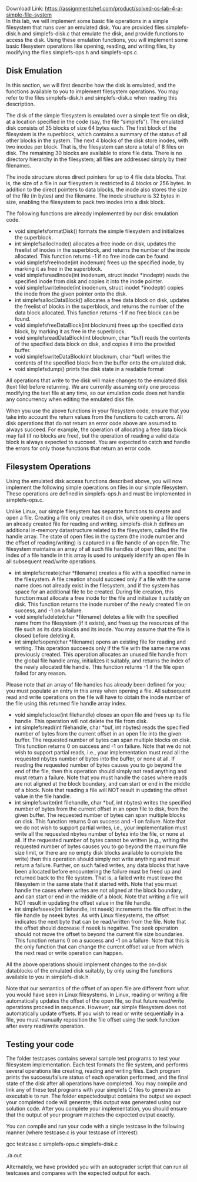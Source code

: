 Download Link: https://assignmentchef.com/product/solved-os-lab-4-a-simple-file-system
<br>
In this lab, we will implement some basic file operations in a simple filesystem that runs over an emulated disk. You are provided files simplefs-disk.h and simplefs-disk.c that emulate the disk, and provide functions to access the disk. Using these emulation functions, you will implement some basic filesystem operations like opening, reading, and writing files, by modifying the files simplefs-ops.h and simplefs-ops.c.

<h2>Disk Emulation</h2>

In this section, we will first describe how the disk is emulated, and the functions available to you to implement filesystem operations. You may refer to the files simplefs-disk.h and simplefs-disk.c when reading this description.

The disk of the simple filesystem is emulated over a simple text file on disk, at a location specified in the code (say, the file “simplefs”). The emulated disk consists of 35 blocks of size 64 bytes each. The first block of the filesystem is the superblock, which contains a summary of the status of all other blocks in the system. The next 4 blocks of the disk store inodes, with two inodes per block. That is, the filesystem can store a total of 8 files on disk. The remaining 30 blocks are available to store file data. There is no directory hierarchy in the filesystem; all files are addressed simply by their filenames.

The inode structure stores direct pointers for up to 4 file data blocks. That is, the size of a file in our filesystem is restricted to 4 blocks or 256 bytes. In addition to the direct pointers to data blocks, the inode also stores the size of the file (in bytes) and the filename. The inode structure is 32 bytes in size, enabling the filesystem to pack two inodes into a disk block.

The following functions are already implemented by our disk emulation code.

<ul>

 <li>void simplefsformatDisk() formats the simple filesystem and initializes the superblock.</li>

 <li>int simplefsallocInode() allocates a free inode on disk, updates the freelist of inodes in the superblock, and returns the number of the inode allocated. This function returns -1 if no free inode can be found.</li>

 <li>void simplefsfreeInode(int inodenum) frees up the specified inode, by marking it as free in the superblock.</li>

 <li>void simplefsreadInode(int inodenum, struct inodet *inodeptr) reads the specified inode from disk and copies it into the inode pointer.</li>

 <li>void simplefswriteInode(int inodenum, struct inodet *inodeptr) copies the inode from the given pointer onto the disk.</li>

 <li>int simplefsallocDataBlock() allocates a free data block on disk, updates the freelist of blocks in the superblock, and returns the number of the data block allocated. This function returns -1 if no free block can be found.</li>

 <li>void simplefsfreeDataBlock(int blocknum) frees up the specified data block, by marking it as free in the superblock.</li>

 <li>void simplefsreadDataBlock(int blocknum, char *buf) reads the contents of the specified data block on disk, and copies it into the provided buffer.</li>

 <li>void simplefswriteDataBlock(int blocknum, char *buf) writes the contents of the specified block from the buffer onto the emulated disk.</li>

 <li>void simplefsdump() prints the disk state in a readable format</li>

</ul>

All operations that write to the disk will make changes to the emulated disk (text file) before returning. We are currently assuming only one process modifying the text file at any time, so our emulation code does not handle any concurrency when editing the emulated disk file.

When you use the above functions in your filesystem code, ensure that you take into account the return values from the functions to catch errors. All disk operations that do not return an error code above are assumed to always succeed. For example, the operation of allocating a free data block may fail (if no blocks are free), but the operation of reading a valid data block is always expected to succeed. You are expected to catch and handle the errors for only those functions that return an error code.

<h2>Filesystem Operations</h2>

Using the emulated disk access functions described above, you will now implement the following simple operations on files in our simple filesystem. These operations are defined in simplefs-ops.h and must be implemented in simplefs-ops.c.

Unlike Linux, our simple filesystem has separate functions to create and open a file. Creating a file only creates it on disk, while opening a file opens an already created file for reading and writing. simplefs-disk.h defines an additional in-memory datastructure related to the filesystem, called the file handle array. The state of open files in the system (the inode number and the offset of reading/writing) is captured in a file handle of an open file. The filesystem maintains an array of all such file handles of open files, and the index of a file handle in this array is used to uniquely identify an open file in all subsequent read/write operations.

<ul>

 <li>int simplefscreate(char *filename) creates a file with a specified name in the filesystem. A file creation should succeed only if a file with the same name does not already exist in the filesystem, and if the system has space for an additional file to be created. During file creation, this function must allocate a free inode for the file and initialize it suitably on disk. This function returns the inode number of the newly created file on success, and -1 on a failure.</li>

 <li>void simplefsdelete(char *filename) deletes a file with the specified name from the filesystem (if it exists), and frees up the resources of the file such as its data blocks and its inode. You may assume that the file is closed before deleting it.</li>

 <li>int simplefsopen(char *filename) opens an existing file for reading and writing. This operation succeeds only if the file with the same name was previously created. This operation allocates an unused file handle from the global file handle array, initializes it suitably, and returns the index of the newly allocated file handle. This function returns -1 if the file open failed for any reason.</li>

</ul>

Please note that an array of file handles has already been defined for you; you must populate an entry in this array when opening a file. All subsequent read and write operations on the file will have to obtain the inode number of the file using this returned file handle array index.

<ul>

 <li>void simplefsclose(int filehandle) closes an open file and frees up its file handle. This operation will not delete the file from disk.</li>

 <li>int simplefsread(int filehandle, char *buf, int nbytes) reads the specified number of bytes from the current offset in an open file into the given buffer. The requested number of bytes can span multiple blocks on disk. This function returns 0 on success and -1 on failure. Note that we do not wish to support partial reads, i.e., your implementation must read all the requested nbytes number of bytes into the buffer, or none at all. If reading the requested number of bytes causes you to go beyond the end of the file, then this operation should simply not read anything and must return a failure. Note that you must handle the cases where reads are not aligned at the block boundary, and can start or end in the middle of a block. Note that reading a file will NOT result in updating the offset value in the file handle.</li>

 <li>int simplefswrite(int filehandle, char *buf, int nbytes) writes the specified number of bytes from the current offset in an open file to disk, from the given buffer. The requested number of bytes can span multiple blocks on disk. This function returns 0 on success and -1 on failure. Note that we do not wish to support partial writes, i.e., your implementation must write all the requested nbytes number of bytes into the file, or none at all. If the requested number of bytes cannot be written (e.g., writing the requested number of bytes causes you to go beyond the maximum file size limit, or there are no empty disk blocks available to complete the write) then this operation should simply not write anything and must return a failure. Further, on such failed writes, any data blocks that have been allocated before encountering the failure must be freed up and returned back to the file system. That is, a failed write must leave the filesystem in the same state that it started with. Note that you must handle the cases where writes are not aligned at the block boundary, and can start or end in the middle of a block. Note that writing a file will NOT result in updating the offset value in the file handle.</li>

 <li>int simplefsseek(int filehandle, int nseek) increments the file offset in the file handle by nseek bytes. As with Linux filesystems, the offset indicates the next byte that can be read/written from the file. Note that the offset should decrease if nseek is negative. The seek operation should not move the offset to beyond the current file size boundaries. This function returns 0 on a success and -1 on a failure. Note that this is the only function that can change the current offset value from which the next read or write operation can happen.</li>

</ul>

All the above operations should implement changes to the on-disk datablocks of the emulated disk suitably, by only using the functions available to you in simplefs-disk.h.

Note that our semantics of the offset of an open file are different from what you would have seen in Linux filesystems. In Linux, reading or writing a file automatically updates the offset of the open file, so that future read/write operations proceed in sequence. However, our simple filesystem does not automatically update offsets. If you wish to read or write sequentially in a file, you must manually reposition the file offset using the seek function after every read/write operation.

<h2>Testing your code</h2>

The folder testcases contains several sample test programs to test your filesystem implementation. Each test formats the file system, and performs several operations like creating, reading and writing files. Each program prints the success/failure status of each operation performed, and the final state of the disk after all operations have completed. You may compile and link any of these test programs with your simplefs C files to generate an executable to run. The folder expectedoutput contains the output we expect your completed code will generate; this output was generated using our solution code. After you complete your implementation, you should ensure that the output of your program matches the expected output exactly.

You can compile and run your code with a single testcase in the following manner (where testcase.c is your testcase of interest):

gcc testcase.c simplefs-ops.c simplefs-disk.c

./a.out

Alternately, we have provided you with an autograder script that can run all testcases and compares with the expected output for each.